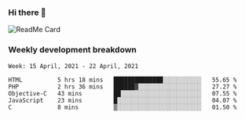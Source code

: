### Hi there 👋

<!--
**itzcy/itzcy** is a ✨ _special_ ✨ repository because its `README.md` (this file) appears on your GitHub profile.

Here are some ideas to get you started:

- 🔭 I’m currently working on ...
- 🌱 I’m currently learning ...
- 👯 I’m looking to collaborate on ...
- 🤔 I’m looking for help with ...
- 💬 Ask me about ...
- 📫 How to reach me: ...
- 😄 Pronouns: ...
- ⚡ Fun fact: ...
-->
![ReadMe Card](https://github-readme-stats.vercel.app/api?username=itzcy&show_icons=true&title_color=2d3198&icon_color=797cb8&text_color=24292e&bg_color=f6f8fa)

### Weekly development breakdown
<!--START_SECTION:waka-->
```text
Week: 15 April, 2021 - 22 April, 2021

HTML          5 hrs 18 mins   ██████████████░░░░░░░░░░░   55.65 % 
PHP           2 hrs 36 mins   ██████▓░░░░░░░░░░░░░░░░░░   27.27 % 
Objective-C   43 mins         ██░░░░░░░░░░░░░░░░░░░░░░░   07.55 % 
JavaScript    23 mins         █░░░░░░░░░░░░░░░░░░░░░░░░   04.07 % 
C             8 mins          ▒░░░░░░░░░░░░░░░░░░░░░░░░   01.50 % 
```
<!--END_SECTION:waka-->
